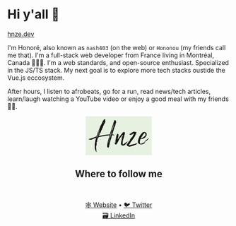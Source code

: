 # Hi y'all 👋

[hnze.dev](https://hnze.dev)

I'm Honoré, also known as `nash403` (on the web) or `Hononou` (my friends call me that). I'm a full-stack web developer from France living in Montréal, Canada 👨🏾‍💻. I'm a web standards, and open-source enthusiast. Specialized in the JS/TS stack. My next goal is to explore more tech stacks oustide the Vue.js eccosystem.

After hours, I listen to afrobeats, go for a run, read news/tech articles, learn/laugh watching a YouTube video or enjoy a good meal with my friends 🕺🏾.

<div align="center">
  <a href="https://www.hnze.dev/?ref=gh-logo" target="blank">
    <picture>
      <source srcset="https://raw.githubusercontent.com/nash403/static/main/svg/logo_colored_w_bg.svg" media="(prefers-color-scheme: dark)">
      <img align="center" width="150px" alt="Logo consisting of 'Hnze' written with a brush" src="https://raw.githubusercontent.com/nash403/static/main/svg/logo_colored_w_bg.svg">
    </picture>
  </a>
</div>

<h2 align="center">Where to follow me</h2>
<br>
<p align="center">
  <a href="https://www.hnze.dev/" target="_blank">🕸️ Website</a>
  &bull;
  <a href="https://twitter.com/nash403" target="_blank">🐦 Twitter</a>
  <br>
  <a href="https://www.linkedin.com/in/nash403/" target="_blank">🗃️ LinkedIn</a>
</p><br>
